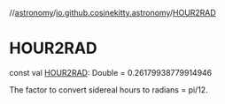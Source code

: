 //[astronomy](../../index.md)/[io.github.cosinekitty.astronomy](index.md)/[HOUR2RAD](-h-o-u-r2-r-a-d.md)

# HOUR2RAD

const val [HOUR2RAD](-h-o-u-r2-r-a-d.md): Double = 0.26179938779914946

The factor to convert sidereal hours to radians = pi/12.
